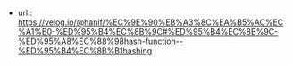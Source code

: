 - url : https://velog.io/@hanif/%EC%9E%90%EB%A3%8C%EA%B5%AC%EC%A1%B0-%ED%95%B4%EC%8B%9C#%ED%95%B4%EC%8B%9C-%ED%95%A8%EC%88%98hash-function--%ED%95%B4%EC%8B%B1hashing